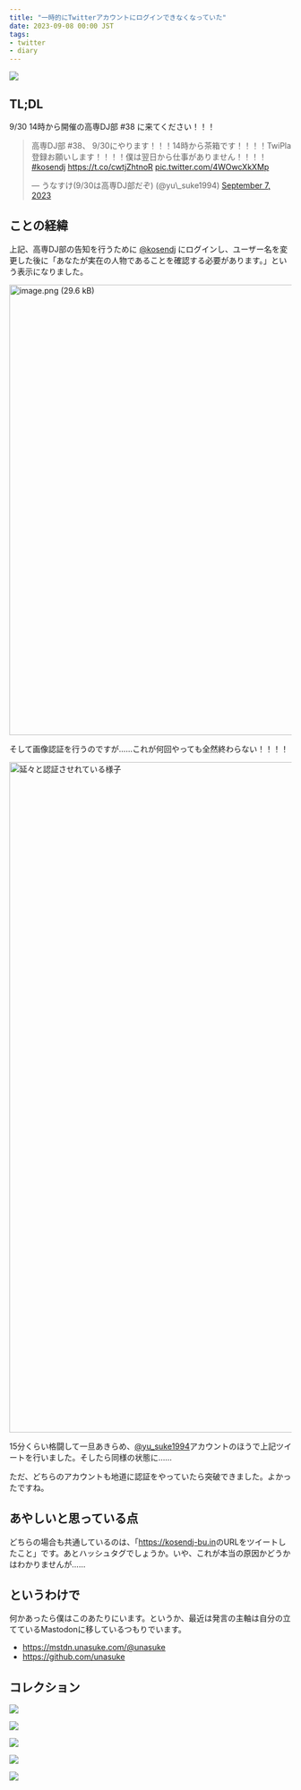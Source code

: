 ```yaml
---
title: "一時的にTwitterアカウントにログインできなくなっていた"
date: 2023-09-08 00:00 JST
tags:
- twitter
- diary
---
```


![](2023/twitter-account-verify.png)

## TL;DL
9/30 14時から開催の高専DJ部 #38 に来てください！！！

<blockquote class="twitter-tweet"><p lang="ja" dir="ltr">高専DJ部 #38、 9/30にやります！！！14時から茶箱です！！！！TwiPla登録お願いします！！！！僕は翌日から仕事がありません！！！！ <a href="https://twitter.com/hashtag/kosendj?src=hash&amp;ref_src=twsrc%5Etfw">#kosendj</a> <a href="https://t.co/cwtjZhtnoR">https://t.co/cwtjZhtnoR</a> <a href="https://t.co/4WOwcXkXMp">pic.twitter.com/4WOwcXkXMp</a></p>&mdash; うなすけ(9/30は高専DJ部だぞ) (@yu\_suke1994) <a href="https://twitter.com/yu_suke1994/status/1699742457049821587?ref_src=twsrc%5Etfw">September 7, 2023</a></blockquote> <script async src="https://platform.twitter.com/widgets.js" charset="utf-8"></script>

## ことの経緯
上記、高専DJ部の告知を行うために [@kosendj](https://twitter.com/kosendj) にログインし、ユーザー名を変更した後に「あなたが実在の人物であることを確認する必要があります。」という表示になりました。

<img width="805" alt="image.png (29.6 kB)" src="https://img.esa.io/uploads/production/attachments/11214/2023/09/07/3132/6365802c-2015-49c1-b7a5-259628ec9e2a.png">

そして画像認証を行うのですが……これが何回やっても全然終わらない！！！！

<a href="https://gyazo.com/c726b87a5d40983ec645059275d63c2b"><img src="https://i.gyazo.com/c726b87a5d40983ec645059275d63c2b.gif" alt="延々と認証させれている様子" width="1198"/></a>

15分くらい格闘して一旦あきらめ、[@yu_suke1994](https://twitter.com/yu_suke1994)アカウントのほうで上記ツイートを行いました。そしたら同様の状態に……

ただ、どちらのアカウントも地道に認証をやっていたら突破できました。よかったですね。

## あやしいと思っている点
どちらの場合も共通しているのは、「<https://kosendj-bu.in>のURLをツイートしたこと」です。あとハッシュタグでしょうか。いや、これが本当の原因かどうかはわかりませんが……

## というわけで
何かあったら僕はこのあたりにいます。というか、最近は発言の主軸は自分の立てているMastodonに移しているつもりでいます。

* <https://mstdn.unasuke.com/@unasuke>
* <https://github.com/unasuke>

## コレクション
![](2023/twitter-account-verify-pattern1.png)

![](2023/twitter-account-verify-pattern2.png)

![](2023/twitter-account-verify-pattern3.png)

![](2023/twitter-account-verify-pattern4.png)

![](2023/twitter-account-verify-pattern5.png)
